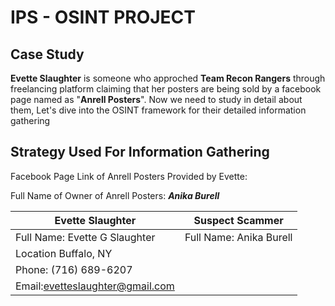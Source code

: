 
# IPS - OSINT PROJECT 

## Case Study
**Evette Slaughter** is someone who approched **Team Recon Rangers** through freelancing platform claiming that her posters are being sold by a facebook page named as "**Anrell Posters**". Now we need to study in detail about them, Let's dive into the OSINT framework for their detailed information gathering

## Strategy Used For Information Gathering
Facebook Page Link of Anrell Posters Provided by Evette: 

Full Name of Owner of Anrell Posters: ***Anika Burell*** 





|Evette Slaughter| Suspect Scammer |
|--|--|
|Full Name: Evette G Slaughter | Full Name: Anika Burell
|Location Buffalo, NY| |
|Phone: (716) 689-6207| |
|Email:evetteslaughter@gmail.com|  |
